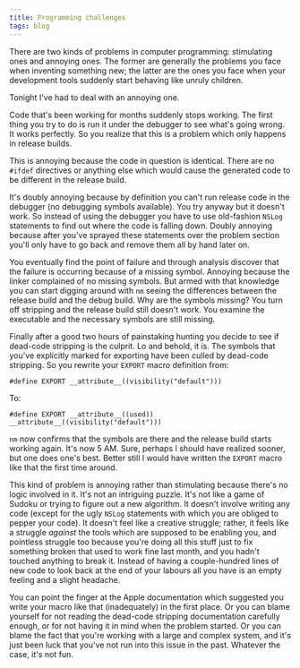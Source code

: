```yaml
---
title: Programming challenges
tags: blog
---
```


There are two kinds of problems in computer programming: stimulating ones and annoying ones. The former are generally the problems you face when inventing something new; the latter are the ones you face when your development tools suddenly start behaving like unruly children.

Tonight I've had to deal with an annoying one.

Code that's been working for months suddenly stops working. The first thing you try to do is run it under the debugger to see what's going wrong. It works perfectly. So you realize that this is a problem which only happens in release builds.

This is annoying because the code in question is identical. There are no `#ifdef` directives or anything else which would cause the generated code to be different in the release build.

It's doubly annoying because by definition you can't run release code in the debugger (no debugging symbols available). You try anyway but it doesn't work. So instead of using the debugger you have to use old-fashion `NSLog` statements to find out where the code is falling down. Doubly annoying because after you've sprayed these statements over the problem section you'll only have to go back and remove them all by hand later on.

You eventually find the point of failure and through analysis discover that the failure is occurring because of a missing symbol. Annoying because the linker complained of no missing symbols. But armed with that knowledge you can start digging around with `nm` seeing the differences between the release build and the debug build. Why are the symbols missing? You turn off stripping and the release build still doesn't work. You examine the executable and the necessary symbols are still missing.

Finally after a good two hours of painstaking hunting you decide to see if dead-code stripping is the culprit. Lo and behold, it is. The symbols that you've explicitly marked for exporting have been culled by dead-code stripping. So you rewrite your `EXPORT` macro definition from:

    #define EXPORT __attribute__((visibility("default")))

To:

    #define EXPORT __attribute__((used)) __attribute__((visibility("default")))

`nm` now confirms that the symbols are there and the release build starts working again. It's now 5 AM. Sure, perhaps I should have realized sooner, but one does one's best. Better still I would have written the `EXPORT` macro like that the first time around.

This kind of problem is annoying rather than stimulating because there's no logic involved in it. It's not an intriguing puzzle. It's not like a game of Sudoku or trying to figure out a new algorithm. It doesn't involve writing any code (except for the ugly `NSLog` statements with which you are obliged to pepper your code). It doesn't feel like a creative struggle; rather, it feels like a struggle _against_ the tools which are supposed to be enabling you, and pointless struggle too because you're doing all this stuff just to fix something broken that used to work fine last month, and you hadn't touched anything to break it. Instead of having a couple-hundred lines of new code to look back at the end of your labours all you have is an empty feeling and a slight headache.

You can point the finger at the Apple documentation which suggested you write your macro like that (inadequately) in the first place. Or you can blame yourself for not reading the dead-code stripping documentation carefully enough, or for not having it in mind when the problem started. Or you can blame the fact that you're working with a large and complex system, and it's just been luck that you've not run into this issue in the past. Whatever the case, it's not fun.

